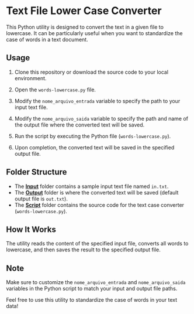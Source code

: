 # Text File Lower Case Converter

This Python utility is designed to convert the text in a given file to lowercase. It can be particularly useful when you want to standardize the case of words in a text document.

## Usage

1. Clone this repository or download the source code to your local environment.

2. Open the `words-lowercase.py` file.

3. Modify the `nome_arquivo_entrada` variable to specify the path to your input text file.

4. Modify the `nome_arquivo_saida` variable to specify the path and name of the output file where the converted text will be saved.

5. Run the script by executing the Python file (`words-lowercase.py`).

6. Upon completion, the converted text will be saved in the specified output file.

## Folder Structure

- The **[Input](./input/)** folder contains a sample input text file named `in.txt`.
- The **[Output](./output/)** folder is where the converted text will be saved (default output file is `out.txt`).
- The **[Script](./script/)** folder contains the source code for the text case converter (`words-lowercase.py`).

## How It Works

The utility reads the content of the specified input file, converts all words to lowercase, and then saves the result to the specified output file.

## Note

Make sure to customize the `nome_arquivo_entrada` and `nome_arquivo_saida` variables in the Python script to match your input and output file paths.

Feel free to use this utility to standardize the case of words in your text data!
